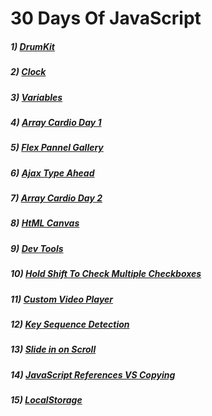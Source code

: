 # 30 Days Of JavaScript
##### 1) [DrumKit](https://programmergaurav.github.io/JavaScript30/DrumKit/)
##### 2) [Clock](https://programmergaurav.github.io/JavaScript30/Clock/)
##### 3) [Variables](https://programmergaurav.github.io/JavaScript30/Variables/)
##### 4) [Array Cardio Day 1](https://programmergaurav.github.io/JavaScript30/Array%20Cardio%20Day%201/)
##### 5) [Flex Pannel Gallery](https://programmergaurav.github.io/JavaScript30/Flex%20Panel%20Gallery/)
##### 6) [Ajax Type Ahead](https://programmergaurav.github.io/JavaScript30/Ajax%20Type%20Ahead/)
##### 7) [Array Cardio Day 2](https://programmergaurav.github.io/JavaScript30/Array%20Cardio%20Day%202/)
##### 8) [HtML Canvas](https://programmergaurav.github.io/JavaScript30/HTML5%20Canvas/)
##### 9) [Dev Tools](https://programmergaurav.github.io/JavaScript30/Dev%20Tools/)
##### 10) [Hold Shift To Check Multiple Checkboxes](https://programmergaurav.github.io/JavaScript30/Hold%20Shift%20To%20Check%20Multiple%20Checkboxes/)
##### 11) [Custom Video Player](https://programmergaurav.github.io/JavaScript30/Custom%20Video%20Player/)
##### 12) [Key Sequence Detection](https://programmergaurav.github.io/JavaScript30/Key%20Sequence%20Detection/)
##### 13) [Slide in on Scroll](https://programmergaurav.github.io/JavaScript30/Slide%20in%20on%20Scroll/)
##### 14) [JavaScript References VS Copying](https://programmergaurav.github.io/JavaScript30/JavaScript%20References%20VS%20Copying/)
##### 15) [LocalStorage](https://programmergaurav.github.io/JavaScript3/LocalStorage/)